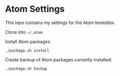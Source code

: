 # Atom Settings

This repo contains my settings for the Atom texteditor.

Clone into ```~/.atom```.

Install Atom packages:

```
./package.sh install
```

Create backup of Atom packages currently installed:

```
./package.sh backup
```
